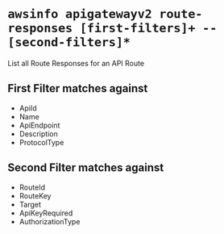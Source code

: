 # `awsinfo apigatewayv2 route-responses [first-filters]+ -- [second-filters]*`

List all Route Responses for an API Route

## First Filter matches against

* ApiId 
* Name 
* ApiEndpoint 
* Description 
* ProtocolType

## Second Filter matches against

* RouteId 
* RouteKey 
* Target 
* ApiKeyRequired 
* AuthorizationType 
